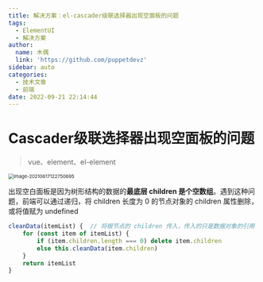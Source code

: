 ```yaml
---
title: 解决方案：el-cascader级联选择器出现空面板的问题
tags:
  - ElementUI
  - 解决方案
author:
  name: 木偶
  link: 'https://github.com/puppetdevz'
sidebar: auto
categories:
  - 技术文章
  - 前端
date: 2022-09-21 22:14:44
---
```

# Cascader级联选择器出现空面板的问题

> vue、element、el-element

<img src="http://img.puppetdev.top/image/note/0a8653f711ba357386a3201f78c03b6e.png" alt="image-20210617122750695" style="zoom: 67%;" />

出现空白面板是因为树形结构的数据的**最底层 children 是个空数组**。遇到这种问题，前端可以通过递归，将 children 长度为 0 的节点对象的 children 属性删除，或将值赋为 undefined

```js
cleanData(itemList) {  // 将根节点的 children 传入，传入的只是数据对象的引用
    for (const item of itemList) {
        if (item.children.length === 0) delete item.children
        else this.cleanData(item.children)
    }
    return itemList 
}
```

